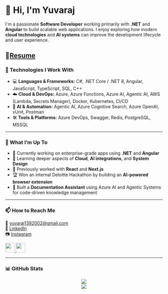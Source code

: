 # 👋 Hi, I'm Yuvaraj

I'm a passionate **Software Developer** working primarily with **.NET** and **Angular** to build scalable web applications. I enjoy exploring how modern **cloud technologies** and **AI systems** can improve the development lifecycle and user experience.

📄[Resume](https://drive.google.com/file/d/18jLDMBUevvLdBlT8l_EnozRS7_Ir1M0S/view?usp=drive_link)
---

### 🔧 Technologies I Work With

- 💻 **Languages & Frameworks:** C#, .NET Core / .NET 8, Angular, JavaScript, TypeScript, SQL, C++
- ☁️ **Cloud & DevOps:** Azure, Azure Functions, Azure AI, Agentic AI, AWS (Lambda, Secrets Manager), Docker, Kubernetes, CI/CD
- 🧠 **AI & Automation:** Agentic AI, Azure Cognitive Search, Azure OpenAI, xUnit, Postman
- 🛠️ **Tools & Platforms:** Azure DevOps, Swagger, Redis, PostgreSQL, MSSQL

---

### 🚀 What I’m Up To

- 🔭 Currently working on enterprise-grade apps using **.NET** and **Angular**  
- 🌱 Learning deeper aspects of **Cloud**, **AI integrations**, and **System Design**  
- 🧠 Previously worked with **React** and **Next.js**  
- 🏆 Won an internal Deloitte Hackathon by building an **AI-powered browser extension**  
- 📂 Built a **Documentation Assistant** using Azure AI and Agentic Systems for code-driven knowledge management  

---

### 📫 How to Reach Me

📧 yuvaraj1392002@gmail.com  
📎 [LinkedIn](https://www.linkedin.com/in/yuvaraj-524b19190)  
📷 [Instagram](https://www.instagram.com/yuvi.627/)  

<div align="left">
  <a href="https://www.instagram.com/yuvi.627/" target="_blank">
    <img src="https://img.icons8.com/cute-clipart/64/000000/instagram-new.png" width="30" />
  </a>
  <a href="https://www.linkedin.com/in/yuvaraj-524b19190" target="_blank">
    <img src="https://img.icons8.com/cute-clipart/64/000000/linkedin.png" width="30" />
  </a>
</div>

---

### 📊 GitHub Stats

<p align="center">
  <img src="https://github-readme-stats.vercel.app/api?username=yuvi-dot-in&show_icons=true&title_color=ffff&icon_color=35ace8&text_color=ebe046&bg_color=151515" />
  <br>
  <img src="https://github-readme-stats.vercel.app/api/top-langs/?username=yuvi-dot-in&theme=tokyonight" />
</p>
